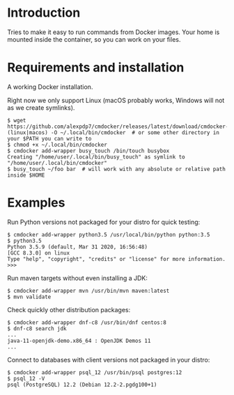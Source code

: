 # Introduction

Tries to make it easy to run commands from Docker images. Your home is mounted inside the container, so you can work on your files.

# Requirements and installation

A working Docker installation.

Right now we only support Linux (macOS probably works, Windows will not as we create symlinks).

```
$ wget https://github.com/alexpdp7/cmdocker/releases/latest/download/cmdocker-(linux|macos) -O ~/.local/bin/cmdocker  # or some other directory in your $PATH you can write to
$ chmod +x ~/.local/bin/cmdocker
$ cmdocker add-wrapper busy_touch /bin/touch busybox
Creating "/home/user/.local/bin/busy_touch" as symlink to "/home/user/.local/bin/cmdocker"
$ busy_touch ~/foo bar  # will work with any absolute or relative path inside $HOME
```

# Examples

Run Python versions not packaged for your distro for quick testing:

```
$ cmdocker add-wrapper python3.5 /usr/local/bin/python python:3.5
$ python3.5
Python 3.5.9 (default, Mar 31 2020, 16:56:48) 
[GCC 8.3.0] on linux
Type "help", "copyright", "credits" or "license" for more information.
>>>
```

Run maven targets without even installing a JDK:

```
$ cmdocker add-wrapper mvn /usr/bin/mvn maven:latest
$ mvn validate
```

Check quickly other distribution packages:

```
$ cmdocker add-wrapper dnf-c8 /usr/bin/dnf centos:8
$ dnf-c8 search jdk
...
java-11-openjdk-demo.x86_64 : OpenJDK Demos 11
...
```

Connect to databases with client versions not packaged in your distro:

```
$ cmdocker add-wrapper psql_12 /usr/bin/psql postgres:12
$ psql_12 -V
psql (PostgreSQL) 12.2 (Debian 12.2-2.pgdg100+1)
```

